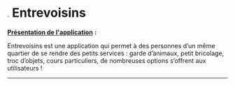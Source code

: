 # <img src="C:\Users\Yann\Documents\GitHub\Entrevoisins\app\src\main\ic_launcher-web.png" style="zoom:25%;" /> Entrevoisins

**<u>Présentation de l'application</u>** **:**

Entrevoisins est une application qui permet à des personnes d’un même quartier de se rendre des petits services : garde d’animaux, petit bricolage, troc d’objets, cours particuliers, de nombreuses options s’offrent aux utilisateurs !

------







